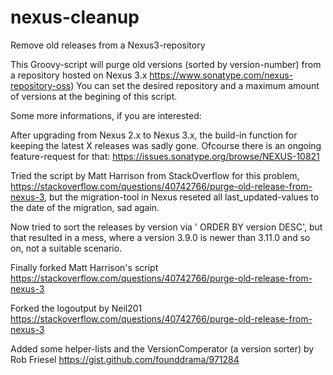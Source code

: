 # nexus-cleanup
Remove old releases from a Nexus3-repository

This Groovy-script will purge old versions (sorted by version-number) from a repository hosted on Nexus 3.x
https://www.sonatype.com/nexus-repository-oss)
You can set the desired repository and a maximum amount of versions at the begining of this script.

Some more informations, if you are interested:

After upgrading from Nexus 2.x to Nexus 3.x, the build-in function for keeping the latest X releases was sadly gone.
Ofcourse there is an ongoing feature-request for that: https://issues.sonatype.org/browse/NEXUS-10821
 
Tried the script by Matt Harrison from StackOverflow for this problem,
https://stackoverflow.com/questions/40742766/purge-old-release-from-nexus-3,
but the migration-tool in Nexus reseted all last_updated-values to the date of the migration, sad again.
 
Now tried to sort the releases by version via ' ORDER BY version DESC', but that resulted in a mess,
where a version 3.9.0 is newer than 3.11.0 and so on, not a suitable scenario.
 
Finally forked Matt Harrison's script
https://stackoverflow.com/questions/40742766/purge-old-release-from-nexus-3

Forked the logoutput by Neil201
https://stackoverflow.com/questions/40742766/purge-old-release-from-nexus-3

Added some helper-lists and the VersionComperator (a version sorter) by Rob Friesel
https://gist.github.com/founddrama/971284
